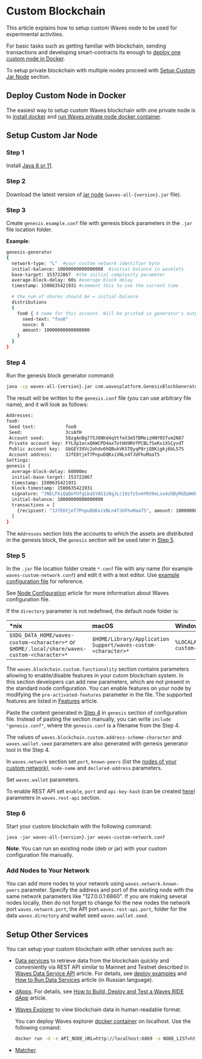 # Custom Blockchain

This article explains how to setup custom Waves node to be used for experimental activities.

For basic tasks such as getting familiar with blockchain, sending transactions and developing smart-contracts its enough to [deploy one custom node in Docker](#deploy-custom-node-in-docker).

To setup private blockchain with multiple nodes proceed with [Setup Custom Jar Node](setup-custom-jar-node) section.

## Deploy Custom Node in Docker

The easiest way to setup custom Waves blockchain with one private node is to [install docker](https://docs.docker.com/engine/install/) and [run Waves private node docker container](https://hub.docker.com/r/wavesplatform/waves-private-node).

## Setup Custom Jar Node

### Step 1

Install [Java 8 or 11](https://java.com/en/download/).

### Step 2

Download the latest version of [jar node](https://github.com/wavesplatform/Waves/releases) (`waves-all-{version}.jar` file).

### Step 3

Create `genesis.example.conf` file with genesis block parameters in the `.jar` file location folder.

**Example**:

```bash
genesis-generator
{
  network-type: "L"  #your custom network identifier byte
  initial-balance: 10000000000000000  #initial balance in wavelets
  base-target: 153722867  #the initial complexity parameter
  average-block-delay: 60s #average block delay
  timestamp: 1500635421931 #comment this to use the current time

  # the sum of shares should be = initial-balance
  distributions
  {
    foo0 { # name for this account. Will be printed in generator's output
      seed-text: "foo0"
      nonce: 0
      amount: 10000000000000000
    }
  }
}
```

### Step 4

Run the genesis block generator command:

```bash
java -cp waves-all-{version}.jar com.wavesplatform.GenesisBlockGenerator genesis.example.conf
```

The result will be written to the `genesis.conf` file (you can use arbitrary file name), and it will look as follows:

```bash
Addresses:
foo0:
 Seed text:           foo0
 Seed:                3csAfH
 Account seed:        58zgAnBg775J6NKd4qVtfeX3m5TBMeizHNY9STvm2N87
 Private account key: FYLXp1ecxQ6WCPD4axTotHU9RVfPCBLfSeKx1XSCyvdT
 Public account key:  GbGEY3XVc2ohdv6hQBukVKSTQyqP8rjQ8Kigkj6bL57S
 Account address:     3JfE6tjeT7PnpuDQKxiVNLn4TJUFhuMaaT5
Settings:
genesis {
  average-block-delay: 60000ms
  initial-base-target: 153722867
  timestamp: 1500635421931
  block-timestamp: 1500635421931
  signature: "3NELFXiQqQoYUfgLba5YAS1z8gJLc19zfzSvmYRX9eLso4zGByRGDpWdL4cooHTocyi5boFiu6H7hyW3ukVGtswP"
  initial-balance: 10000000000000000
  transactions = [
    {recipient: "3JfE6tjeT7PnpuDQKxiVNLn4TJUFhuMaaT5", amount: 10000000000000000}
  ]
}
```

The `Addresses` section lists the accounts to which the assets are distributed in the genesis block, the `genesis` section will be used later in [Step 5](#step-5).

### Step 5

In the `.jar` file location folder create `*.conf` file with any name (for example `waves-custom-network.conf`) and edit it with a text editor. Use [example configuration file](https://github.com/wavesplatform/private-node-docker-image/blob/stagenet/waves.custom.conf) for reference.

See [Node Configuration](/en/waves-node/node-configuration) article for more information about Waves configuration file.

If the `directory` parameter is not redefined, the default node folder is:

| *nix | macOS | Windows |
| :--- | :--- | :--- |
| `$XDG_DATA_HOME/waves-custom-<character>*` or `$HOME/.local/share/waves-custom-<character>*` | `$HOME/Library/Application Support/waves-custom-<character>*` | `%LOCALAPPDATA%/waves-custom-<character>*` |

The `waves.blockchain.custom.functionality` section contains parameters allowing to enable/disable features in your cutom blockchain system. In this section developers can add new parameters, which are not present in the standard node configuration. You can enable features on your node by modifying the `pre-activated-features` parameter in the file. The supported features are listed in [Features](/en/waves-node/features) article.

Paste the content generated in [Step 4](#step-4) in `genesis` section of configuration file. Instead of pasting the section manually, you can write `include "genesis.conf"`, where the `genesis.conf` is a filename from the Step 4.

The values of `waves.blockchain.custom.address-scheme-character` and `waves.wallet.seed` parameters are also generated with genesis generator tool in the Step 4.

In `waves.network` section set `port`, `known-peers` (list the [nodes of your custom network](#add-nodes-to-your-network)), `node-name` and `declared-address` parameters.

Set `waves.wallet` parameters.

To enable REST API set `enable`, `port` and `api-key-hash` (can be created [here](https://nodes.wavesnodes.com/api-docs/index.html#/utils/hashSecure_1)) parameters in `waves.rest-api` section.

### Step 6

Start your custom blockchain with the following command:

```
java -jar waves-all-{version}.jar waves-custom-network.conf
```

**Note**: You can run an existing node (deb or jar) with your custom configuration file manually.

### Add Nodes to Your Network

You can add more nodes to your network using `waves.network.known-peers` parameter. Specify the address and port of the existing node with the same network parameters like "127.0.0.1:6860". If you are making several nodes locally, then do not forget to change for the new nodes the network port `waves.network.port`, the API port `waves.rest-api.port`, folder for the data `waves.directory` and wallet seed `waves.wallet.seed`.

## Setup Other Services

You can setup your custom blockchain with other services such as:

* [Data services](/en/building-apps/waves-api-and-sdk/waves-data-service-api) to retrieve data from the blockchain quickly and conveniently via REST API similar to Mainnet and Testnet described in [Waves Data Service API](/en/building-apps/waves-api-and-sdk/waves-data-service-api) article. For details, see [deploy examples](https://github.com/wavesplatform/deploy-examples) and [How to Run Data Services](https://wavestalk.ru/t/kak-zapustit-data-services-za-30-minut-iz-korobki/272) article (in Russian language).

* [dApps](/en/blockchain/account/dapp). For details, see [How to Build, Deploy and Test a Waves RIDE dApp](https://medium.com/wavesprotocol/how-to-build-deploy-and-test-a-waves-ride-dapp-785311f58c2) article.

* [Waves Explorer](/en/ecosystem/waves-explorer/about-waves-explorer) to view blockchain data in human-readable format.

   You can deploy Waves explorer [docker container](https://hub.docker.com/r/wavesplatform/explorer) on localhost. Use the following comand:

   ```bash
   docker run -d -e API_NODE_URL=http://localhost:6869 -e NODE_LIST=http://localhost:6869 -p 3000:8080 wavesplatform/explorer
   ```

* [Matcher](https://github.com/wavesplatform/matcher).

<!--* [Matcher](https://docs.waves.exchange/en/waves-matcher/) -->
